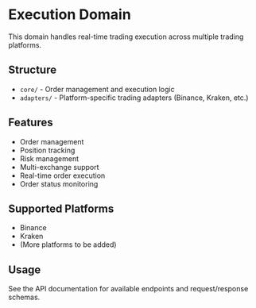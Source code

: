 # Execution Domain

This domain handles real-time trading execution across multiple trading platforms.

## Structure

- `core/` - Order management and execution logic
- `adapters/` - Platform-specific trading adapters (Binance, Kraken, etc.)

## Features

- Order management
- Position tracking
- Risk management
- Multi-exchange support
- Real-time order execution
- Order status monitoring

## Supported Platforms

- Binance
- Kraken
- (More platforms to be added)

## Usage

See the API documentation for available endpoints and request/response schemas.
